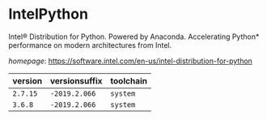 # IntelPython

Intel® Distribution for Python. Powered by Anaconda.  Accelerating Python* performance on modern architectures from Intel.

*homepage*: <https://software.intel.com/en-us/intel-distribution-for-python>

version | versionsuffix | toolchain
--------|---------------|----------
``2.7.15`` | ``-2019.2.066`` | ``system``
``3.6.8`` | ``-2019.2.066`` | ``system``
